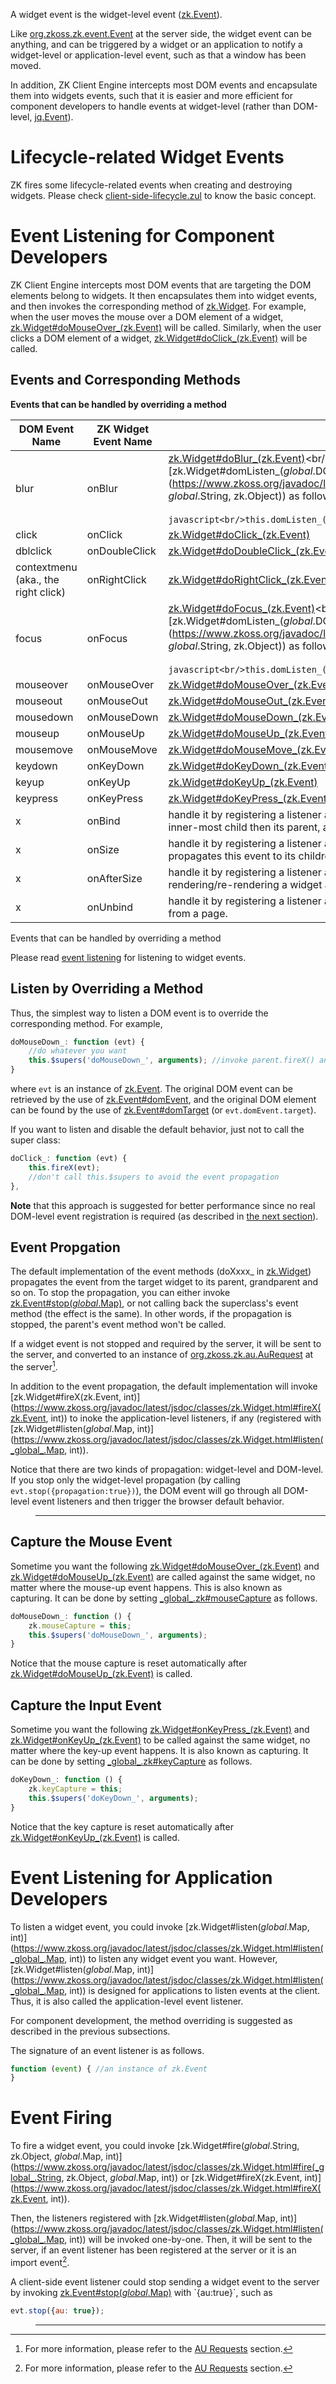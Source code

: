 

A widget event is the widget-level event
([zk.Event](https://www.zkoss.org/javadoc/latest/jsdoc/classes/zk.Event.html)).

Like [org.zkoss.zk.event.Event](https://www.zkoss.org/javadoc/latest/zk/org/zkoss/zk/event/Event.html) at the server side, the
widget event can be anything, and can be triggered by a widget or an
application to notify a widget-level or application-level event, such as
that a window has been moved.

In addition, ZK Client Engine intercepts most DOM events and encapsulate
them into widgets events, such that it is easier and more efficient for
component developers to handle events at widget-level (rather than
DOM-level, [jq.Event](https://www.zkoss.org/javadoc/latest/jsdoc/classes/jq.Event.html)).

# Lifecycle-related Widget Events

ZK fires some lifecycle-related events when creating and destroying
widgets. Please check
[client-side-lifecycle.zul](https://github.com/zkoss/zkbooks/blob/master/clientreference/src/main/webapp/notification/client-side-lifecycle.zul)
to know the basic concept.

# Event Listening for Component Developers

ZK Client Engine intercepts most DOM events that are targeting the DOM
elements belong to widgets. It then encapsulates them into widget
events, and then invokes the corresponding method of
[zk.Widget](https://www.zkoss.org/javadoc/latest/jsdoc/classes/zk.Widget.html). For example, when the
user moves the mouse over a DOM element of a widget,
[zk.Widget#doMouseOver_(zk.Event)](https://www.zkoss.org/javadoc/latest/jsdoc/classes/zk.Widget.html#doMouseOver_(zk.Event))
will be called. Similarly, when the user clicks a DOM element of a
widget,
[zk.Widget#doClick_(zk.Event)](https://www.zkoss.org/javadoc/latest/jsdoc/classes/zk.Widget.html#doClick_(zk.Event))
will be called.

## Events and Corresponding Methods

**Events that can be handled by overriding a method**

| DOM Event Name | ZK Widget Event Name | Method to Override |
|----------------|----------------------|-------------------|
| blur | onBlur | [zk.Widget#doBlur_(zk.Event)](https://www.zkoss.org/javadoc/latest/jsdoc/classes/zk.Widget.html#doBlur_(zk.Event))<br/><br/>Note: unlike others, you have to register a listener with [zk.Widget#domListen_(_global_.DOMElement, _global_.String, zk.Object)](https://www.zkoss.org/javadoc/latest/jsdoc/classes/zk.Widget.html#domListen_(_global_.DOMElement, _global_.String, zk.Object)) as follows. Otherwise, doBlur_ won't be called.<br/><br/>```javascript<br/>this.domListen_(n, "onBlur");<br/>``` |
| click | onClick | [zk.Widget#doClick_(zk.Event)](https://www.zkoss.org/javadoc/latest/jsdoc/classes/zk.Widget.html#doClick_(zk.Event)) |
| dblclick | onDoubleClick | [zk.Widget#doDoubleClick_(zk.Event)](https://www.zkoss.org/javadoc/latest/jsdoc/classes/zk.Widget.html#doDoubleClick_(zk.Event)) |
| contextmenu (aka., the right click) | onRightClick | [zk.Widget#doRightClick_(zk.Event)](https://www.zkoss.org/javadoc/latest/jsdoc/classes/zk.Widget.html#doRightClick_(zk.Event)) |
| focus | onFocus | [zk.Widget#doFocus_(zk.Event)](https://www.zkoss.org/javadoc/latest/jsdoc/classes/zk.Widget.html#doFocus_(zk.Event))<br/><br/>Note: unlike others, you have to register a listener with [zk.Widget#domListen_(_global_.DOMElement, _global_.String, zk.Object)](https://www.zkoss.org/javadoc/latest/jsdoc/classes/zk.Widget.html#domListen_(_global_.DOMElement, _global_.String, zk.Object)) as follows. Otherwise, doFocus_ won't be called.<br/><br/>```javascript<br/>this.domListen_(n, "onFocus");<br/>``` |
| mouseover | onMouseOver | [zk.Widget#doMouseOver_(zk.Event)](https://www.zkoss.org/javadoc/latest/jsdoc/classes/zk.Widget.html#doMouseOver_(zk.Event)) |
| mouseout | onMouseOut | [zk.Widget#doMouseOut_(zk.Event)](https://www.zkoss.org/javadoc/latest/jsdoc/classes/zk.Widget.html#doMouseOut_(zk.Event)) |
| mousedown | onMouseDown | [zk.Widget#doMouseDown_(zk.Event)](https://www.zkoss.org/javadoc/latest/jsdoc/classes/zk.Widget.html#doMouseDown_(zk.Event)) |
| mouseup | onMouseUp | [zk.Widget#doMouseUp_(zk.Event)](https://www.zkoss.org/javadoc/latest/jsdoc/classes/zk.Widget.html#doMouseUp_(zk.Event)) |
| mousemove | onMouseMove | [zk.Widget#doMouseMove_(zk.Event)](https://www.zkoss.org/javadoc/latest/jsdoc/classes/zk.Widget.html#doMouseMove_(zk.Event)) |
| keydown | onKeyDown | [zk.Widget#doKeyDown_(zk.Event)](https://www.zkoss.org/javadoc/latest/jsdoc/classes/zk.Widget.html#doKeyDown_(zk.Event)) |
| keyup | onKeyUp | [zk.Widget#doKeyUp_(zk.Event)](https://www.zkoss.org/javadoc/latest/jsdoc/classes/zk.Widget.html#doKeyUp_(zk.Event)) |
| keypress | onKeyPress | [zk.Widget#doKeyPress_(zk.Event)](https://www.zkoss.org/javadoc/latest/jsdoc/classes/zk.Widget.html#doKeyPress_(zk.Event)) |
| x | onBind | handle it by registering a listener according to [event Listening]({{site.baseurl}}/zk_client_side_ref/event_listening) ZK fires it in afterMount, starting from the inner-most child then its parent, and so on. |
| x | onSize | handle it by registering a listener according to [event Listening]({{site.baseurl}}/zk_client_side_ref/event_listening) ZK fires it when you resize a widget and propagates this event to its children. |
| x | onAfterSize | handle it by registering a listener according to [event Listening]({{site.baseurl}}/zk_client_side_ref/event_listening) ZK fires it when each time ZK completes rendering/re-rendering a widget and propagates this event to its children. |
| x | onUnbind | handle it by registering a listener according to [event Listening]({{site.baseurl}}/zk_client_side_ref/event_listening) ZK fires it when ZK removes a widget from a page. |

Events that can be handled by overriding a method

Please read
[event listening]({{site.baseurl}}/zk_client_side_ref/event_listening)
for listening to widget events.

## Listen by Overriding a Method

Thus, the simplest way to listen a DOM event is to override the
corresponding method. For example,

```javascript
doMouseDown_: function (evt) {
    //do whatever you want
    this.$supers('doMouseDown_', arguments); //invoke parent.fireX() and so on
}
```

where `evt` is an instance of
[zk.Event](https://www.zkoss.org/javadoc/latest/jsdoc/classes/zk.Event.html). The original DOM event
can be retrieved by the use of
[zk.Event#domEvent](https://www.zkoss.org/javadoc/latest/jsdoc/classes/zk.Event.html#domEvent), and the
original DOM element can be found by the use of
[zk.Event#domTarget](https://www.zkoss.org/javadoc/latest/jsdoc/classes/zk.Event.html#domTarget) (or
`evt.domEvent.target`).

If you want to listen and disable the default behavior, just not to call
the super class:

```javascript
doClick_: function (evt) {
    this.fireX(evt);
    //don't call this.$supers to avoid the event propagation
},
```

**Note** that this approach is suggested for better performance since no
real DOM-level event registration is required (as described in [the next section]({{site.baseurl}}/zk_client_side_ref/dom_events)).

## Event Propgation

The default implementation of the event methods (doXxxx\_ in
[zk.Widget](https://www.zkoss.org/javadoc/latest/jsdoc/classes/zk.Widget.html)) propagates the event
from the target widget to its parent, grandparent and so on. To stop the
propagation, you can either invoke
[zk.Event#stop(_global_.Map)](https://www.zkoss.org/javadoc/latest/jsdoc/classes/zk.Event.html#stop(_global_.Map)),
or not calling back the superclass's event method (the effect is the
same). In other words, if the propagation is stopped, the parent's event
method won't be called.

If a widget event is not stopped and required by the server, it will be
sent to the server, and converted to an instance of
[org.zkoss.zk.au.AuRequest](https://www.zkoss.org/javadoc/latest/zk/org/zkoss/zk/au/AuRequest.html) at the
server[^1].

In addition to the event propagation, the default implementation will
invoke
[zk.Widget#fireX(zk.Event, int)](https://www.zkoss.org/javadoc/latest/jsdoc/classes/zk.Widget.html#fireX(zk.Event, int))
to inoke the application-level listeners, if any (registered with
[zk.Widget#listen(_global_.Map, int)](https://www.zkoss.org/javadoc/latest/jsdoc/classes/zk.Widget.html#listen(_global_.Map, int)).

Notice that there are two kinds of propagation: widget-level and
DOM-level. If you stop only the widget-level propagation (by calling
`evt.stop({propagation:true})`), the DOM event will go through all
DOM-level event listeners and then trigger the browser default behavior.

> ------------------------------------------------------------------------
>
> <references/>

## Capture the Mouse Event

Sometime you want the following
[zk.Widget#doMouseOver_(zk.Event)](https://www.zkoss.org/javadoc/latest/jsdoc/classes/zk.Widget.html#doMouseOver_(zk.Event))
and
[zk.Widget#doMouseUp_(zk.Event)](https://www.zkoss.org/javadoc/latest/jsdoc/classes/zk.Widget.html#doMouseUp_(zk.Event))
are called against the same widget, no matter where the mouse-up event
happens. This is also known as capturing. It can be done by setting
[\_global\_.zk#mouseCapture](https://www.zkoss.org/javadoc/latest/jsdoc/classes/\_global\_.zk.html#mouseCapture)
as follows.

```javascript
doMouseDown_: function () {
    zk.mouseCapture = this;
    this.$supers('doMouseDown_', arguments);
}
```

Notice that the mouse capture is reset automatically after
[zk.Widget#doMouseUp_(zk.Event)](https://www.zkoss.org/javadoc/latest/jsdoc/classes/zk.Widget.html#doMouseUp_(zk.Event))
is called.

## Capture the Input Event

Sometime you want the following
[zk.Widget#onKeyPress_(zk.Event)](https://www.zkoss.org/javadoc/latest/jsdoc/classes/zk.Widget.html#onKeyPress_(zk.Event))
and
[zk.Widget#onKeyUp_(zk.Event)](https://www.zkoss.org/javadoc/latest/jsdoc/classes/zk.Widget.html#onKeyUp_(zk.Event))
to be called against the same widget, no matter where the key-up event
happens. It is also known as capturing. It can be done by setting
[\_global\_.zk#keyCapture](https://www.zkoss.org/javadoc/latest/jsdoc/classes/\_global\_.zk.html#keyCapture)
as follows.

```javascript
doKeyDown_: function () {
    zk.keyCapture = this;
    this.$supers('doKeyDown_', arguments);
}
```

Notice that the key capture is reset automatically after
[zk.Widget#onKeyUp_(zk.Event)](https://www.zkoss.org/javadoc/latest/jsdoc/classes/zk.Widget.html#onKeyUp_(zk.Event))
is called.

# Event Listening for Application Developers

To listen a widget event, you could invoke
[zk.Widget#listen(_global_.Map, int)](https://www.zkoss.org/javadoc/latest/jsdoc/classes/zk.Widget.html#listen(_global_.Map, int))
to listen any widget event you want. However,
[zk.Widget#listen(_global_.Map, int)](https://www.zkoss.org/javadoc/latest/jsdoc/classes/zk.Widget.html#listen(_global_.Map, int))
is designed for applications to listen events at the client. Thus, it is
also called the application-level event listener.

For component development, the method overriding is suggested as
described in the previous subsections.

The signature of an event listener is as follows.

```javascript
function (event) { //an instance of zk.Event
}
```

# Event Firing

To fire a widget event, you could invoke
[zk.Widget#fire(_global_.String, zk.Object, _global_.Map, int)](https://www.zkoss.org/javadoc/latest/jsdoc/classes/zk.Widget.html#fire(_global_.String, zk.Object, _global_.Map, int))
or
[zk.Widget#fireX(zk.Event, int)](https://www.zkoss.org/javadoc/latest/jsdoc/classes/zk.Widget.html#fireX(zk.Event, int)).

Then, the listeners registered with
[zk.Widget#listen(_global_.Map, int)](https://www.zkoss.org/javadoc/latest/jsdoc/classes/zk.Widget.html#listen(_global_.Map, int))
will be invoked one-by-one. Then, it will be sent to the server, if an
event listener has been registered at the server or it is an import
event[^2].

A client-side event listener could stop sending a widget event to the
server by invoking
[zk.Event#stop(_global_.Map)](https://www.zkoss.org/javadoc/latest/jsdoc/classes/zk.Event.html#stop(_global_.Map))
with `{au:true}`, such as

```javascript
evt.stop({au: true});
```

> ------------------------------------------------------------------------
>
> <references/>

[^1]: For more information, please refer to the [AU Requests]({{site.baseurl}}/zk_client_side_ref/au_requests)
    section.

[^2]: For more information, please refer to the [AU Requests]({{site.baseurl}}/zk_client_side_ref/au_requests)
    section.
